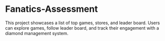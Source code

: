 # Fanatics-Assessment
This project showcases a list of top games, stores, and leader board. Users can explore games, follow leader board, and track their engagement with a diamond management system.
